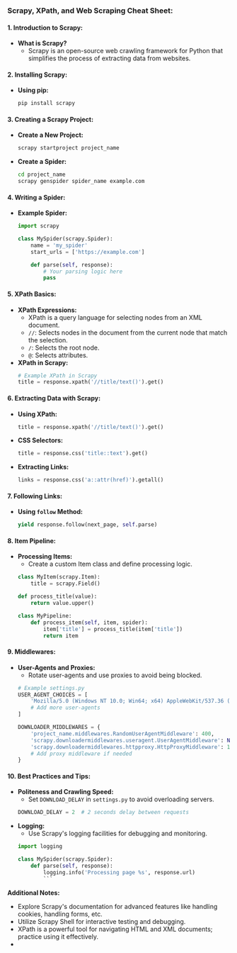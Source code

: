 ### **Scrapy, XPath, and Web Scraping Cheat Sheet:**

#### **1. Introduction to Scrapy:**
   - **What is Scrapy?**
     - Scrapy is an open-source web crawling framework for Python that simplifies the process of extracting data from websites.

#### **2. Installing Scrapy:**
   - **Using pip:**
     ```bash
     pip install scrapy
     ```

#### **3. Creating a Scrapy Project:**
   - **Create a New Project:**
     ```bash
     scrapy startproject project_name
     ```
   - **Create a Spider:**
     ```bash
     cd project_name
     scrapy genspider spider_name example.com
     ```

#### **4. Writing a Spider:**
   - **Example Spider:**
     ```python
     import scrapy

     class MySpider(scrapy.Spider):
         name = 'my_spider'
         start_urls = ['https://example.com']

         def parse(self, response):
             # Your parsing logic here
             pass
     ```

#### **5. XPath Basics:**
   - **XPath Expressions:**
     - XPath is a query language for selecting nodes from an XML document.
     - `//`: Selects nodes in the document from the current node that match the selection.
     - `/`: Selects the root node.
     - `@`: Selects attributes.
   - **XPath in Scrapy:**
     ```python
     # Example XPath in Scrapy
     title = response.xpath('//title/text()').get()
     ```

#### **6. Extracting Data with Scrapy:**
   - **Using XPath:**
     ```python
     title = response.xpath('//title/text()').get()
     ```
   - **CSS Selectors:**
     ```python
     title = response.css('title::text').get()
     ```
   - **Extracting Links:**
     ```python
     links = response.css('a::attr(href)').getall()
     ```

#### **7. Following Links:**
   - **Using `follow` Method:**
     ```python
     yield response.follow(next_page, self.parse)
     ```

#### **8. Item Pipeline:**
   - **Processing Items:**
     - Create a custom Item class and define processing logic.
     ```python
     class MyItem(scrapy.Item):
         title = scrapy.Field()

     def process_title(value):
         return value.upper()

     class MyPipeline:
         def process_item(self, item, spider):
             item['title'] = process_title(item['title'])
             return item
     ```

#### **9. Middlewares:**
   - **User-Agents and Proxies:**
     - Rotate user-agents and use proxies to avoid being blocked.
     ```python
     # Example settings.py
     USER_AGENT_CHOICES = [
         'Mozilla/5.0 (Windows NT 10.0; Win64; x64) AppleWebKit/537.36 (KHTML, like Gecko) Chrome/91.0.4472.124 Safari/537.36',
         # Add more user-agents
     ]

     DOWNLOADER_MIDDLEWARES = {
         'project_name.middlewares.RandomUserAgentMiddleware': 400,
         'scrapy.downloadermiddlewares.useragent.UserAgentMiddleware': None,
         'scrapy.downloadermiddlewares.httpproxy.HttpProxyMiddleware': 110,
         # Add proxy middleware if needed
     }
     ```

#### **10. Best Practices and Tips:**
   - **Politeness and Crawling Speed:**
     - Set `DOWNLOAD_DELAY` in `settings.py` to avoid overloading servers.
     ```python
     DOWNLOAD_DELAY = 2  # 2 seconds delay between requests
     ```
   - **Logging:**
     - Use Scrapy's logging facilities for debugging and monitoring.
     ```python
     import logging

     class MySpider(scrapy.Spider):
         def parse(self, response):
             logging.info('Processing page %s', response.url)
             ```

**Additional Notes:**
- Explore Scrapy's documentation for advanced features like handling cookies, handling forms, etc.
- Utilize Scrapy Shell for interactive testing and debugging.
- XPath is a powerful tool for navigating HTML and XML documents; practice using it effectively.
- 